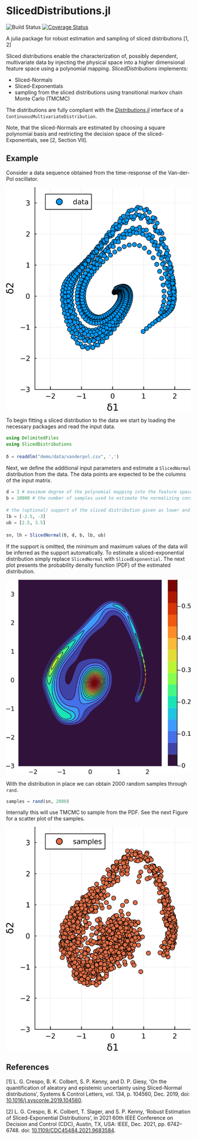 # SlicedDistributions.jl

![Build Status](https://github.com/friesischscott/SlicedDistributions.jl/workflows/CI/badge.svg)
[![Coverage Status](https://codecov.io/gh/FriesischScott/SlicedDistributions.jl/branch/master/graph/badge.svg?token=LfslMAoWvA)](https://codecov.io/gh/FriesischScott/SlicedDistributions.jl)

A julia package for robust estimation and sampling of sliced distributions [1, 2]

Sliced distributions enable the characterization of, possibly dependent, multivariate data by injecting the physical space into a higher dimensional feature space using a polynomial mapping. *SlicedDistributions* implements:

- Sliced-Normals
- Sliced-Exponentials
- sampling from the sliced distributions using transitional markov chain Monte Carlo (TMCMC)

The distributions are fully compliant with the [*Distributions.jl*](https://github.com/JuliaStats/Distributions.jl) interface of a `ContinuousMultivariateDistribution`.

Note, that the sliced-Normals are estimated by choosing a square polynomial basis and restricting the decision space of the sliced-Exponentials, see [2, Section VII].

## Example

Consider a data sequence obtained from the time-response of the Van-der-Pol oscillator.

![Van Der Pol Data](docs/img/van-der-pol-data.svg)

To begin fitting a sliced distribution to the data we start by loading the necessary packages and read the input data.

```julia
using DelimitedFiles
using SlicedDistributions

δ = readdlm("demo/data/vanderpol.csv", ',')
```

Next, we define the additional input parameters and estimate a `SlicedNormal` distribution from the data. The data points are expected to be the columns of the input matrix.

```julia
d = 3 # maximum degree of the polynomial mapping into the feature space
b = 10000 # the number of samples used to estimate the normalizing constant

# the (optional) support of the sliced distribution given as lower and upper bounds of a hypercube
lb = [-2.5, -3]
ub = [2.5, 3.5]

sn, lh = SlicedNormal(δ, d, b, lb, ub)
```

If the support is omitted, the minimum and maximum values of the data will be inferred as the support automatically. To estimate a sliced-exponential distribution simply replace `SlicedNormal` with `SlicedExponential`. The next plot presents the probability density function (PDF) of the estimated distribution.

![Sliced-Normal Density](docs/img/van-der-pol-density.svg)

With the distribution in place we can obtain 2000 random samples through `rand`.

```julia
samples = rand(sn, 2000)
```

Internally this will use TMCMC to sample from the PDF. See the next Figure for a scatter plot of the samples.

![Sliced-Normal Samples](docs/img/van-der-pol-samples.svg)

## References

[1] L. G. Crespo, B. K. Colbert, S. P. Kenny, and D. P. Giesy, ‘On the quantification of aleatory and epistemic uncertainty using Sliced-Normal distributions’, Systems & Control Letters, vol. 134, p. 104560, Dec. 2019, doi: [10.1016/j.sysconle.2019.104560](https://doi.org/10.1016/j.sysconle.2019.104560).

[2] L. G. Crespo, B. K. Colbert, T. Slager, and S. P. Kenny, ‘Robust Estimation of Sliced-Exponential Distributions’, in 2021 60th IEEE Conference on Decision and Control (CDC), Austin, TX, USA: IEEE, Dec. 2021, pp. 6742–6748. doi: [10.1109/CDC45484.2021.9683584](https://doi.org/10.1109/CDC45484.2021.9683584).
